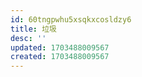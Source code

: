 ```yaml
---
id: 60tngpwhu5xsqkxcosldzy6
title: 垃圾
desc: ''
updated: 1703488009567
created: 1703488009567
---
```

